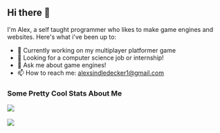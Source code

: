 ## Hi there 👋

I'm Alex, a self taught programmer who likes to make game engines and websites. Here's what i've been up to:

- 🔭 Currently working on my multiplayer platformer game
- 👯 Looking for a computer science job or internship!
- 💬 Ask me about game engines!
- 📫 How to reach me: alexsindledecker1@gmail.com

<div align="left">
  <h3>Some Pretty Cool Stats About Me</h3>
</div>
<div>
  <a href="https://github.com/Alex-Sindledecker" target="_blank">
    <img
      src="https://github-readme-stats-seven-chi.vercel.app/api?username=Alex-Sindledecker&hide=stars&theme=ayu-mirage">
  </a>
</div>
<br/>
<div>
  <a href="https://github.com/search?o=desc&q=user%3AAlex-Sindledecker&s=stars&type=Repositories">
    <img
      src="https://github-readme-stats-seven-chi.vercel.app/api/top-langs/?username=Alex-Sindledecker&layout=compact&theme=ayu-mirage">
  </a>  
</div>
